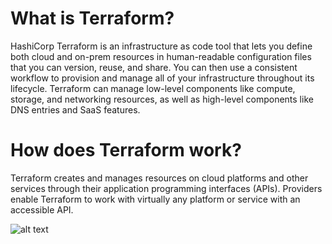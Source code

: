# What is Terraform?

HashiCorp Terraform is an infrastructure as code tool that lets you define both cloud and on-prem
resources in human-readable configuration files that you can version, reuse, and share. You can 
then use a consistent workflow to provision and manage all of your infrastructure throughout its 
lifecycle. Terraform can manage low-level components like compute, storage, and networking resources,
as well as high-level components like DNS entries and SaaS features.

# How does Terraform work?

Terraform creates and manages resources on cloud platforms and other services through their application 
programming interfaces (APIs). Providers enable Terraform to work with virtually any platform or service 
with an accessible API.

![alt text](https://content.hashicorp.com/api/assets?product=terraform&version=refs%2Fheads%2Fv1.3&asset=website%2Fimg%2Fdocs%2Fintro-terraform-apis.png&width=2048&height=644)

